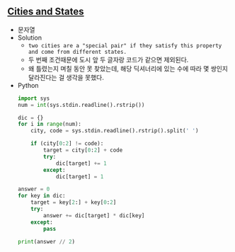 ## [Cities and States](https://www.acmicpc.net/problem/14171)

- 문자열
- Solution
  - `two cities are a "special pair" if they satisfy this property and come from different states.`
  - 두 번째 조건때문에 도시 앞 두 글자랑 코드가 같으면 제외된다.
  - 왜 틀렸는지 며칠 동안 못 찾았는데, 해당 딕셔너리에 있는 수에 따라 몇 쌍인지 달라진다는 걸 생각을 못했다.
- Python
  ```python
  import sys
  num = int(sys.stdin.readline().rstrip())

  dic = {}
  for i in range(num):
      city, code = sys.stdin.readline().rstrip().split(' ')

      if (city[0:2] != code):
          target = city[0:2] + code
          try:
              dic[target] += 1
          except:
              dic[target] = 1

  answer = 0
  for key in dic:
      target = key[2:] + key[0:2]
      try:
          answer += dic[target] * dic[key]
      except:
          pass

  print(answer // 2)
  ```
